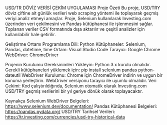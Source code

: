 USD/TR DÖVİZ VERİSİ ÇEKİM UYGULAMASI
Proje Özeti
Bu proje, USD/TRY döviz çiftine ait günlük verileri web scraping yöntemi ile toplayarak geçmiş veriyi analiz etmeyi amaçlar. Proje, Selenium kullanılarak Investing.com üzerinden veri çekilmesini ve Pandas kütüphanesi ile işlenmesini sağlar. Toplanan veriler CSV formatında dışa aktarılır ve çeşitli analizler için kullanılabilir hale getirilir.

Geliştirme Ortamı
Programlama Dili: Python
Kütüphaneler: Selenium, Pandas, datetime, time
Ortam: Visual Studio Code
Tarayıcı: Google Chrome
WebDriver: ChromeDriver

Projenin Kurulumu
Gereksinimleri Yükleyin:
Python 3.x kurulu olmalıdır.
Gerekli kütüphaneleri yüklemek için:
pip install selenium pandas python-dateutil
WebDriver Kurulumu:
Chrome için ChromeDriver indirin ve uygun bir konuma yerleştirin. WebDriver versiyonu tarayıcı ile uyumlu olmalıdır.
Veri Çekimi:
Kod çalıştırıldığında, Selenium otomatik olarak Investing.com USD/TRY geçmiş verilerini bir yıl geriye dönük olarak toplayacaktır.

Kaynakça
Selenium WebDriver Belgeleri: https://www.selenium.dev/documentation/
Pandas Kütüphanesi Belgeleri: https://pandas.pydata.org/
USD/TRY Tarihsel Verileri: https://tr.investing.com/currencies/usd-try-historical-data
